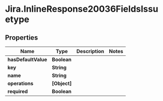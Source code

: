 # Jira.InlineResponse20036FieldsIssuetype

## Properties

Name | Type | Description | Notes
------------ | ------------- | ------------- | -------------
**hasDefaultValue** | **Boolean** |  | 
**key** | **String** |  | 
**name** | **String** |  | 
**operations** | **[Object]** |  | 
**required** | **Boolean** |  | 


